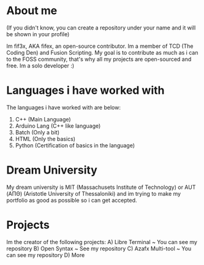 # About me

(If you didn't know, you can create a repository under your name and it will be shown in your profile)

Im fif3x, AKA fifex, an open-source contributor. Im a member of TCD (The Coding Den) and Fusion Scripting. My goal is to contribute as much as i can to the FOSS community, that's why all my projects are open-sourced and free. Im a solo developer :)

# Languages i have worked with

The languages i have worked with are below:
1. C++ (Main Language)
2. Arduino Lang (C++ like language)
3. Batch (Only a bit)
4. HTML (Only the basics)
5. Python (Certification of basics in the language)

# Dream University

My dream university is MIT (Massachusets Institute of Technology) or AUT (ΑΠΘ) (Aristotle University of Thessaloniki) and im trying to make my portfolio as good as possible so i can get accepted.

# Projects

Im the creator of the following projects:
A) Libre Terminal ~ You can see my repository
B) Open Syntax ~ See my repository
C) Azafx Multi-tool ~ You can see my repository
D) More
